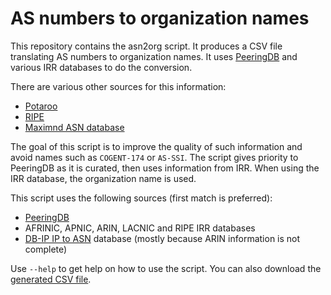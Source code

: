 # AS numbers to organization names

This repository contains the asn2org script. It produces a CSV file
translating AS numbers to organization names. It uses [PeeringDB][]
and various IRR databases to do the conversion.

There are various other sources for this information:

- [Potaroo](https://bgp.potaroo.net/cidr/autnums.html)
- [RIPE](http://ftp.ripe.net/ripe/asnames/asn.txt)
- [Maximnd ASN database](https://dev.maxmind.com/geoip/docs/databases/asn?lang=en#csv-database)

The goal of this script is to improve the quality of such information
and avoid names such as `COGENT-174` or `AS-SSI`. The script gives
priority to PeeringDB as it is curated, then uses information from
IRR. When using the IRR database, the organization name is used.

This script uses the following sources (first match is preferred):

- [PeeringDB][]
- AFRINIC, APNIC, ARIN, LACNIC and RIPE IRR databases
- [DB-IP IP to ASN][] database (mostly because ARIN information is not complete)

Use `--help` to get help on how to use the script. You can also
download the [generated CSV file][].

[PeeringDB]: https://www.peeringdb.com/
[DB-IP IP to ASN]: https://db-ip.com/db/download/ip-to-asn-lite
[generated CSV file]: https://vincentbernat.github.io/asn2org/asns.csv
